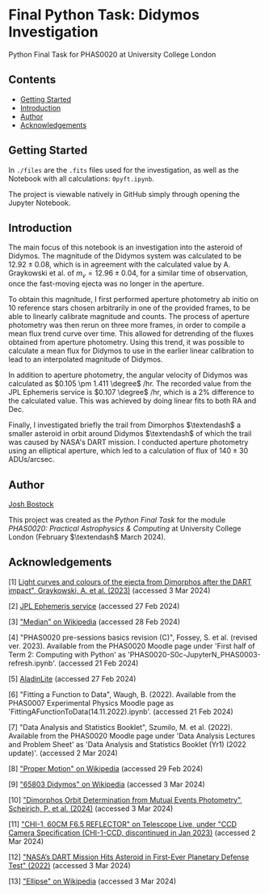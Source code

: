 # Final Python Task: Didymos Investigation

Python Final Task for PHAS0020 at University College London

## Contents
- [Getting Started](https://github.com/jbostock03/ucl-phas0020-pyft#Getting-Started)
- [Introduction](https://github.com/jbostock03/ucl-phas0020-pyft#Introduction)
- [Author](https://github.com/jbostock03/ucl-phas0020-pyft#Author)
- [Acknowledgements](https://github.com/jbostock03/ucl-phas0020-pyft#Acknowledgements)

## Getting Started
In `./files` are the `.fits` files used for the investigation, as well as the Notebook with all calculations: `0pyft.ipynb`.

The project is viewable natively in GitHub simply through opening the Jupyter Notebook.

## Introduction
The main focus of this notebook is an investigation into the asteroid of Didymos. The magnitude of the Didymos system was calculated to be $12.92 \pm 0.08$, which is in agreement with the calculated value by A. Graykowski et al. of $m_v = 12.96 \pm 0.04$, for a similar time of observation, once the fast-moving ejecta was no longer in the aperture.

To obtain this magnitude, I first performed aperture photometry ab initio on 10 reference stars chosen arbitrarily in one of the provided frames, to be able to linearly calibrate magnitude and counts. The process of aperture photometry was then rerun on three more frames, in order to compile a mean flux trend curve over time. This allowed for detrending of the fluxes obtained from aperture photometry. Using this trend, it was possible to calculate a mean flux for Didymos to use in the earlier linear calibration to lead to an interpolated magnitude of Didymos.

In addition to aperture photometry, the angular velocity of Didymos was calculated as $0.105 \pm 1.411 \degree$ /hr. The recorded value from the JPL Ephemeris service is $0.107 \degree$ /hr, which is a 2% difference to the calculated value. This was achieved by doing linear fits to both RA and Dec.

Finally, I investigated briefly the trail from Dimorphos $\textendash$ a smaller asteroid in orbit around Didymos $\textendash$ of which the trail was caused by NASA's DART mission. I conducted aperture photometry using an elliptical aperture, which led to a calculation of flux of $140 \pm 30$ ADUs/arcsec.

## Author
[Josh Bostock](https://github.com/jbostock03)

This project was created as the _Python Final Task_ for the module _PHAS0020: Practical Astrophysics & Computing_ at University College London (February $\textendash$ March 2024).

## Acknowledgements
[1] [Light curves and colours of the ejecta from Dimorphos after the DART impact", Graykowski, A. et al. (2023)](https://www.nature.com/articles/s41586-023-05852-9) (accessed 3 Mar 2024)

[2] [JPL Ephemeris service](https://ssd.jpl.nasa.gov/horizons/app.html#/) (accessed 27 Feb 2024)

[3] ["Median" on Wikipedia](https://en.wikipedia.org/wiki/Median#Efficiency) (accessed 28 Feb 2024)

[4] "PHAS0020 pre-sessions basics revision (C)", Fossey, S. et al. (revised ver. 2023). Available from the PHAS0020 Moodle page under 'First half of Term 2: Computing with Python' as 'PHAS0020-S0c-JupyterN_PHAS0003-refresh.ipynb'. (accessed 21 Feb 2024)

[5] [AladinLite](https://aladin.cds.unistra.fr/AladinLite/) (accessed 27 Feb 2024)

[6] "Fitting a Function to Data", Waugh, B. (2022). Available from the PHAS0007 Experimental Physics Moodle page as 'FittingAFunctionToData(14.11.2022).ipynb'. (accessed 21 Feb 2024)

[7] "Data Analysis and Statistics Booklet", Szumilo, M. et al. (2022). Available from the PHAS0020 Moodle page under 'Data Analysis Lectures and Problem Sheet' as 'Data Analysis and Statistics Booklet (Yr1) (2022 update)'. (accessed 2 Mar 2024)

[8] ["Proper Motion" on Wikipedia](https://en.wikipedia.org/wiki/Proper_motion) (accessed 29 Feb 2024)

[9] ["65803 Didymos" on Wikipedia](https://en.wikipedia.org/wiki/65803_Didymos) (accessed 3 Mar 2024)

[10] ["Dimorphos Orbit Determination from Mutual Events Photometry", Scheirich, P. et al. (2024)](https://iopscience.iop.org/article/10.3847/PSJ/ad12cf) (accessed 3 Mar 2024)

[11] ["CHI-1, 60CM F6.5 REFLECTOR" on Telescope Live, under "CCD Camera Specification (CHI-1-CCD, discontinued in Jan 2023)](https://help.telescope.live/hc/en-us/articles/360002557197-CHI-1-60cm-F6-5-Reflector) (accessed 2 Mar 2024)

[12] ["NASA’s DART Mission Hits Asteroid in First-Ever Planetary Defense Test" (2022)](https://www.nasa.gov/news-release/nasas-dart-mission-hits-asteroid-in-first-ever-planetary-defense-test/) (accessed 3 Mar 2024)

[13] ["Ellipse" on Wikipedia](ttps://en.wikipedia.org/wiki/Ellipse) (accessed 3 Mar 2024)
